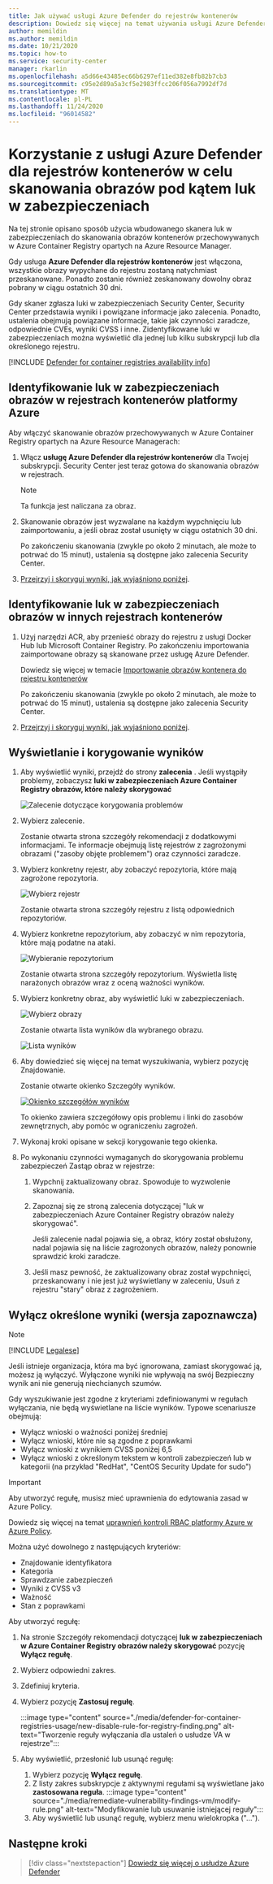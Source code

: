 ```yaml
---
title: Jak używać usługi Azure Defender do rejestrów kontenerów
description: Dowiedz się więcej na temat używania usługi Azure Defender do rejestrów kontenerów do skanowania obrazów systemu Linux w rejestrach hostowanych w systemie Linux
author: memildin
ms.author: memildin
ms.date: 10/21/2020
ms.topic: how-to
ms.service: security-center
manager: rkarlin
ms.openlocfilehash: a5d66e43485ec66b6297ef11ed382e8fb82b7cb3
ms.sourcegitcommit: c95e2d89a5a3cf5e2983ffcc206f056a7992df7d
ms.translationtype: MT
ms.contentlocale: pl-PL
ms.lasthandoff: 11/24/2020
ms.locfileid: "96014582"
---
```

# <a name="use-azure-defender-for-container-registries-to-scan-your-images-for-vulnerabilities"></a>Korzystanie z usługi Azure Defender dla rejestrów kontenerów w celu skanowania obrazów pod kątem luk w zabezpieczeniach

Na tej stronie opisano sposób użycia wbudowanego skanera luk w zabezpieczeniach do skanowania obrazów kontenerów przechowywanych w Azure Container Registry opartych na Azure Resource Manager.

Gdy usługa **Azure Defender dla rejestrów kontenerów** jest włączona, wszystkie obrazy wypychane do rejestru zostaną natychmiast przeskanowane. Ponadto zostanie również zeskanowany dowolny obraz pobrany w ciągu ostatnich 30 dni. 

Gdy skaner zgłasza luki w zabezpieczeniach Security Center, Security Center przedstawia wyniki i powiązane informacje jako zalecenia. Ponadto, ustalenia obejmują powiązane informacje, takie jak czynności zaradcze, odpowiednie CVEs, wyniki CVSS i inne. Zidentyfikowane luki w zabezpieczeniach można wyświetlić dla jednej lub kilku subskrypcji lub dla określonego rejestru.

[!INCLUDE [Defender for container registries availability info](../../includes/security-center-availability-defender-for-container-registries.md)]


## <a name="identify-vulnerabilities-in-images-in-azure-container-registries"></a>Identyfikowanie luk w zabezpieczeniach obrazów w rejestrach kontenerów platformy Azure 

Aby włączyć skanowanie obrazów przechowywanych w Azure Container Registry opartych na Azure Resource Managerach:

1. Włącz **usługę Azure Defender dla rejestrów kontenerów** dla Twojej subskrypcji. Security Center jest teraz gotowa do skanowania obrazów w rejestrach.

    >[!NOTE]
    > Ta funkcja jest naliczana za obraz.

1. Skanowanie obrazów jest wyzwalane na każdym wypchnięciu lub zaimportowaniu, a jeśli obraz został usunięty w ciągu ostatnich 30 dni. 

    Po zakończeniu skanowania (zwykle po około 2 minutach, ale może to potrwać do 15 minut), ustalenia są dostępne jako zalecenia Security Center.

1. [Przejrzyj i skoryguj wyniki, jak wyjaśniono poniżej](#view-and-remediate-findings).

## <a name="identify-vulnerabilities-in-images-in-other-container-registries"></a>Identyfikowanie luk w zabezpieczeniach obrazów w innych rejestrach kontenerów 

1. Użyj narzędzi ACR, aby przenieść obrazy do rejestru z usługi Docker Hub lub Microsoft Container Registry.  Po zakończeniu importowania zaimportowane obrazy są skanowane przez usługę Azure Defender. 

    Dowiedz się więcej w temacie [Importowanie obrazów kontenera do rejestru kontenerów](../container-registry/container-registry-import-images.md)

    Po zakończeniu skanowania (zwykle po około 2 minutach, ale może to potrwać do 15 minut), ustalenia są dostępne jako zalecenia Security Center.

1. [Przejrzyj i skoryguj wyniki, jak wyjaśniono poniżej](#view-and-remediate-findings).


## <a name="view-and-remediate-findings"></a>Wyświetlanie i korygowanie wyników

1. Aby wyświetlić wyniki, przejdź do strony **zalecenia** . Jeśli wystąpiły problemy, zobaczysz **luki w zabezpieczeniach Azure Container Registry obrazów, które należy skorygować**

    ![Zalecenie dotyczące korygowania problemów ](media/monitor-container-security/acr-finding.png)

1. Wybierz zalecenie. 

    Zostanie otwarta strona szczegóły rekomendacji z dodatkowymi informacjami. Te informacje obejmują listę rejestrów z zagrożonymi obrazami ("zasoby objęte problemem") oraz czynności zaradcze. 

1. Wybierz konkretny rejestr, aby zobaczyć repozytoria, które mają zagrożone repozytoria.

    ![Wybierz rejestr](media/monitor-container-security/acr-finding-select-registry.png)

    Zostanie otwarta strona szczegóły rejestru z listą odpowiednich repozytoriów.

1. Wybierz konkretne repozytorium, aby zobaczyć w nim repozytoria, które mają podatne na ataki.

    ![Wybieranie repozytorium](media/monitor-container-security/acr-finding-select-repository.png)

    Zostanie otwarta strona szczegóły repozytorium. Wyświetla listę narażonych obrazów wraz z oceną ważności wyników.

1. Wybierz konkretny obraz, aby wyświetlić luki w zabezpieczeniach.

    ![Wybierz obrazy](media/monitor-container-security/acr-finding-select-image.png)

    Zostanie otwarta lista wyników dla wybranego obrazu.

    ![Lista wyników](media/monitor-container-security/acr-findings.png)

1. Aby dowiedzieć się więcej na temat wyszukiwania, wybierz pozycję Znajdowanie. 

    Zostanie otwarte okienko Szczegóły wyników.

    [![Okienko szczegółów wyników](media/monitor-container-security/acr-finding-details-pane.png)](media/monitor-container-security/acr-finding-details-pane.png#lightbox)

    To okienko zawiera szczegółowy opis problemu i linki do zasobów zewnętrznych, aby pomóc w ograniczeniu zagrożeń.

1. Wykonaj kroki opisane w sekcji korygowanie tego okienka.

1. Po wykonaniu czynności wymaganych do skorygowania problemu zabezpieczeń Zastąp obraz w rejestrze:

    1. Wypchnij zaktualizowany obraz. Spowoduje to wyzwolenie skanowania. 
    
    1. Zapoznaj się ze stroną zalecenia dotyczącej "luk w zabezpieczeniach Azure Container Registry obrazów należy skorygować". 
    
        Jeśli zalecenie nadal pojawia się, a obraz, który został obsłużony, nadal pojawia się na liście zagrożonych obrazów, należy ponownie sprawdzić kroki zaradcze.

    1. Jeśli masz pewność, że zaktualizowany obraz został wypchnięci, przeskanowany i nie jest już wyświetlany w zaleceniu, Usuń z rejestru "stary" obraz z zagrożeniem.


## <a name="disable-specific-findings-preview"></a>Wyłącz określone wyniki (wersja zapoznawcza)

> [!NOTE]
> [!INCLUDE [Legalese](../../includes/security-center-preview-legal-text.md)]

Jeśli istnieje organizacja, która ma być ignorowana, zamiast skorygować ją, możesz ją wyłączyć. Wyłączone wyniki nie wpływają na swój Bezpieczny wynik ani nie generują niechcianych szumów.

Gdy wyszukiwanie jest zgodne z kryteriami zdefiniowanymi w regułach wyłączania, nie będą wyświetlane na liście wyników. Typowe scenariusze obejmują:

- Wyłącz wnioski o ważności poniżej średniej
- Wyłącz wnioski, które nie są zgodne z poprawkami
- Wyłącz wnioski z wynikiem CVSS poniżej 6,5
- Wyłącz wnioski z określonym tekstem w kontroli zabezpieczeń lub w kategorii (na przykład "RedHat", "CentOS Security Update for sudo")

> [!IMPORTANT]
> Aby utworzyć regułę, musisz mieć uprawnienia do edytowania zasad w Azure Policy.
>
> Dowiedz się więcej na temat [uprawnień kontroli RBAC platformy Azure w Azure Policy](../governance/policy/overview.md#azure-rbac-permissions-in-azure-policy).

Można użyć dowolnego z następujących kryteriów: 

- Znajdowanie identyfikatora 
- Kategoria
- Sprawdzanie zabezpieczeń 
- Wyniki z CVSS v3
- Ważność 
- Stan z poprawkami 

Aby utworzyć regułę:

1. Na stronie Szczegóły rekomendacji dotyczącej **luk w zabezpieczeniach w Azure Container Registry obrazów należy skorygować** pozycję **Wyłącz regułę**.
1. Wybierz odpowiedni zakres.
1. Zdefiniuj kryteria.
1. Wybierz pozycję **Zastosuj regułę**.

    :::image type="content" source="./media/defender-for-container-registries-usage/new-disable-rule-for-registry-finding.png" alt-text="Tworzenie reguły wyłączania dla ustaleń o usłudze VA w rejestrze":::

1. Aby wyświetlić, przesłonić lub usunąć regułę: 
    1. Wybierz pozycję **Wyłącz regułę**.
    1. Z listy zakres subskrypcje z aktywnymi regułami są wyświetlane jako **zastosowana reguła**.
        :::image type="content" source="./media/remediate-vulnerability-findings-vm/modify-rule.png" alt-text="Modyfikowanie lub usuwanie istniejącej reguły":::
    1. Aby wyświetlić lub usunąć regułę, wybierz menu wielokropka ("...").


## <a name="next-steps"></a>Następne kroki

> [!div class="nextstepaction"]
> [Dowiedz się więcej o usłudze Azure Defender](azure-defender.md)